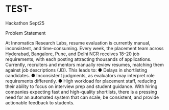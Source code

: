 # TEST-
Hackathon Sept25

Problem Statement

At Innomatics Research Labs, resume evaluation is currently manual, inconsistent, and 
time-consuming. Every week, the placement team across Hyderabad, Bangalore, Pune, and 
Delhi NCR receives 18–20 job requirements, with each posting attracting thousands of 
applications. 
Currently, recruiters and mentors manually review resumes, matching them against job 
descriptions (JD). This leads to: 
● Delays in shortlisting candidates. 
● Inconsistent judgments, as evaluators may interpret role requirements differently. 
● High workload for placement staff, reducing their ability to focus on interview prep and 
student guidance. 
With hiring companies expecting fast and high-quality shortlists, there is a pressing need for 
an automated system that can scale, be consistent, and provide actionable feedback to 
students. 
